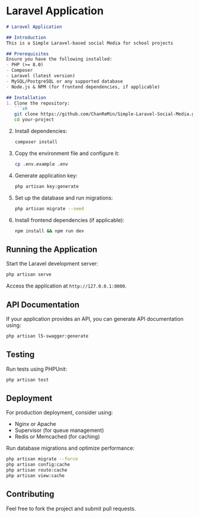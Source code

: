 # Laravel Application

```markdown
# Laravel Application

## Introduction
This is a Simple Laravel-based social Media for school projects

## Prerequisites
Ensure you have the following installed:
- PHP (>= 8.0)
- Composer
- Laravel (latest version)
- MySQL/PostgreSQL or any supported database
- Node.js & NPM (for frontend dependencies, if applicable)

## Installation
1. Clone the repository:
   ```sh
   git clone https://github.com/ChanReMin/Simple-Laravel-Social-Media.git
   cd your-project
   ```
2. Install dependencies:
   ```sh
   composer install
   ```
3. Copy the environment file and configure it:
   ```sh
   cp .env.example .env
   ```
4. Generate application key:
   ```sh
   php artisan key:generate
   ```
5. Set up the database and run migrations:
   ```sh
   php artisan migrate --seed
   ```
6. Install frontend dependencies (if applicable):
   ```sh
   npm install && npm run dev
   ```
## Running the Application
Start the Laravel development server:
```sh
php artisan serve
```
Access the application at `http://127.0.0.1:8000`.

## API Documentation
If your application provides an API, you can generate API documentation using:
```sh
php artisan l5-swagger:generate
```

## Testing
Run tests using PHPUnit:
```sh
php artisan test
```

## Deployment
For production deployment, consider using:
- Nginx or Apache
- Supervisor (for queue management)
- Redis or Memcached (for caching)

Run database migrations and optimize performance:
```sh
php artisan migrate --force
php artisan config:cache
php artisan route:cache
php artisan view:cache
```

## Contributing
Feel free to fork the project and submit pull requests.

